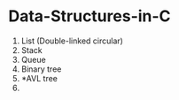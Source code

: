 # Data-Structures-in-C

1. List (Double-linked circular)
2. Stack
3. Queue
4. Binary tree
5. *AVL tree
6. 